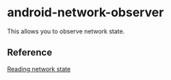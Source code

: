 # android-network-observer

This allows you to observe network state.

## Reference
[Reading network state](https://developer.android.com/training/basics/network-ops/reading-network-state)
